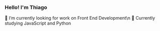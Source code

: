 ### Hello! I'm Thiago


🔭 I’m currently looking for work on Front End Development\n
🌱 Currently studying JavaScript and Python
